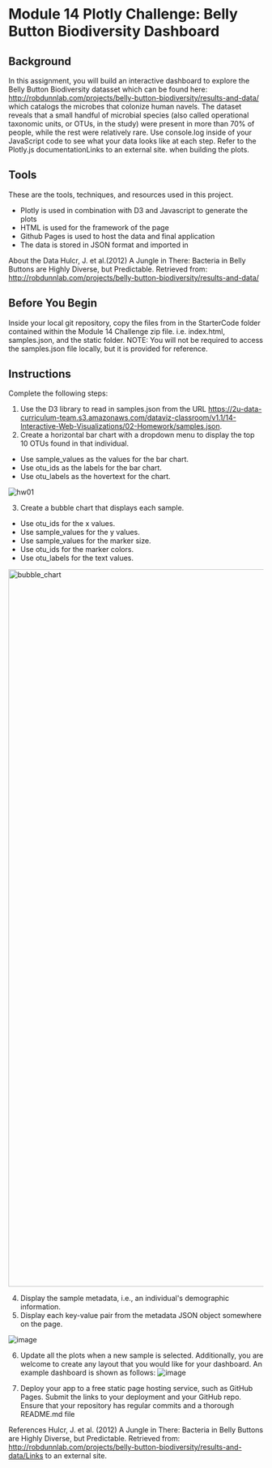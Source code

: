 # Module 14 Plotly Challenge: Belly Button Biodiversity Dashboard

## Background
In this assignment, you will build an interactive dashboard to explore the Belly Button Biodiversity datasset which can be found here: http://robdunnlab.com/projects/belly-button-biodiversity/results-and-data/ which catalogs the microbes that colonize human navels. The dataset reveals that a small handful of microbial species (also called operational taxonomic units, or OTUs, in the study) were present in more than 70% of people, while the rest were relatively rare. Use console.log inside of your JavaScript code to see what your data looks like at each step. Refer to the Plotly.js documentationLinks to an external site. when building the plots.

## Tools
These are the tools, techniques, and resources used in this project. 
* Plotly is used in combination with D3 and Javascript to generate the plots
* HTML is used for the framework of the page
* Github Pages is used to host the data and final application
* The data is stored in JSON format and imported in

About the Data
Hulcr, J. et al.(2012) A Jungle in There: Bacteria in Belly Buttons are Highly Diverse, but Predictable. Retrieved from: http://robdunnlab.com/projects/belly-button-biodiversity/results-and-data/

## Before You Begin
Inside your local git repository, copy the files from in the StarterCode folder contained within the Module 14 Challenge zip file. i.e. index.html, samples.json, and the static folder. NOTE: You will not be required to access the samples.json file locally, but it is provided for reference.

## Instructions
Complete the following steps:
1. Use the D3 library to read in samples.json from the URL https://2u-data-curriculum-team.s3.amazonaws.com/dataviz-classroom/v1.1/14-Interactive-Web-Visualizations/02-Homework/samples.json.
2.  Create a horizontal bar chart with a dropdown menu to display the top 10 OTUs found in that individual.
  * Use sample_values as the values for the bar chart.
  * Use otu_ids as the labels for the bar chart.
  * Use otu_labels as the hovertext for the chart.
 
  ![hw01](https://github.com/CBURKHARDT47/belly-button-challenge/assets/128064003/4dff146d-a863-43fd-8a3f-c3fea0017b14)

  3. Create a bubble chart that displays each sample.
  * Use otu_ids for the x values.
  * Use sample_values for the y values.
  * Use sample_values for the marker size.
  * Use otu_ids for the marker colors.
  * Use otu_labels for the text values.

<img width="1416" alt="bubble_chart" src="https://github.com/CBURKHARDT47/belly-button-challenge/assets/128064003/bb0aaf08-bad8-4872-8365-e0d8c8ac9cee">

4. Display the sample metadata, i.e., an individual's demographic information.
5. Display each key-value pair from the metadata JSON object somewhere on the page.

![image](https://github.com/CBURKHARDT47/belly-button-challenge/assets/128064003/fdb0ee35-0d30-44e5-b9cd-da4422f5e5a0)

6. Update all the plots when a new sample is selected. Additionally, you are welcome to create any layout that you would like for your dashboard. An example dashboard is shown as follows:
![image](https://github.com/CBURKHARDT47/belly-button-challenge/assets/128064003/c8817938-74cd-4ec0-8e4c-90fb2c36367d)

7. Deploy your app to a free static page hosting service, such as GitHub Pages. Submit the links to your deployment and your GitHub repo. Ensure that your repository has regular commits and a thorough README.md file


References
Hulcr, J. et al. (2012) A Jungle in There: Bacteria in Belly Buttons are Highly Diverse, but Predictable. Retrieved from: http://robdunnlab.com/projects/belly-button-biodiversity/results-and-data/Links to an external site.

